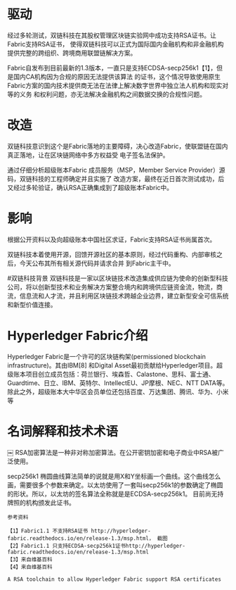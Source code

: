 # 驱动

经过多轮测试，双链科技在其股权管理区块链实验网中成功支持RSA证书。让Fabric支持RSA证书，
使得双链科技可以正式为国际国内金融机构和非金融机构提供完整的跨组织、跨境商用联盟链解决方案。

Fabric自发布到目前最新的1.3版本，一直只是支持ECDSA-secp256k1【1】，但是国内CA机构因为合规的原因无法提供该算法
的证书，这个情况导致使用原生Fabric方案的国内技术提供商无法在法律上解决数字世界中独立法人机构和现实对等的义务
和权利问题，亦无法解决金融机构之间数据交换的合规性问题。

# 改造
双链科技意识到这个是Fabric落地的主要障碍，决心改造Fabric，使联盟链在国内真正落地，让在区块链网络中多方权益受
电子签名法保护。

通过仔细分析超级账本Fabric 成员服务（MSP，Member Service Provider）源码，双链科技的工程师确定并且实施了
改造方案，最终在近日首次测试成功，后又经过多轮验证，确认RSA正确集成到了超级账本Fabric中。

# 影响

根据公开资料以及向超级账本中国社区求证，Fabric支持RSA证书尚属首次。

双链科技本着使用开源，回馈开源社区的基本原则，经过代码重构、内部审核之后，今天公布其所有相关源代码并请求合并
到Fabric主干中。

#双链科技背景
双链科技是一家以区块链技术改造集成供应链为使命的创新型科技公司，将以创新型技术和业务解决方案整合境内和跨境供应链资金流，物流，商流，信息流和人才流，并且利用区块链技术跨越企业边界，建立新型安全可信系统和新型价值连接。



# Hyperledger Fabric介绍
Hyperledger Fabric是一个许可的区块链构架(permissioned blockchain infrastructure)。其由IBM[8] 和Digital Asset最初贡献给Hyperledger项目。超级账本项目创立成员包括：荷兰银行、埃森哲、Calastone、思科、富士通、Guardtime、日立、IBM、英特尔、IntellectEU、JP摩根、NEC、NTT DATA等。除此之外，超级账本大中华区会员单位还包括百度、万达集团、腾讯、华为、小米等

# 名词解释和技术术语
￼
RSA加密算法是一种非对称加密算法。在公开密钥加密和电子商业中RSA被广泛使用。

secp256k1
椭圆曲线算法简单的说就是用X和Y坐标画一个曲线。这个曲线怎么画，需要很多个参数来确定。以太坊使用了一套叫secp256k1的参数确定了椭圆的形状。所以，以太坊的签名算法全称就是是ECDSA-secp256k1。 目前尚无持牌照的机构颁发此证书。


````
参考资料

【1】Fabric1.1 不支持RSA证书 http://hyperledger-fabric.readthedocs.io/en/release-1.3/msp.html， 截图
【2】Fabric1.1 只支持ECDSA-secp256k1证书http://hyperledger-fabric.readthedocs.io/en/release-1.3/msp.html
【3】来自维基百科
【4】来自维基百科

A RSA toolchain to allow Hyperledger Fabric support RSA certificates
````
